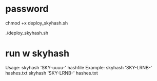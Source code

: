 # password

chmod +x deploy_skyhash.sh

./deploy_skyhash.sh

# run w skyhash
Usage: skyhash 'SKY-uuuu-' hashfile
Example: skyhash 'SKY-LRNB-' hashes.txt
skyhash 'SKY-LRNB-' hashes.txt
